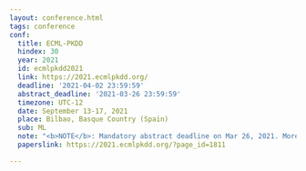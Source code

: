 ```yaml
---
layout: conference.html
tags: conference
conf:
  title: ECML-PKDD
  hindex: 30
  year: 2021
  id: ecmlpkdd2021
  link: https://2021.ecmlpkdd.org/
  deadline: '2021-04-02 23:59:59'
  abstract_deadline: '2021-03-26 23:59:59'
  timezone: UTC-12
  date: September 13-17, 2021
  place: Bilbao, Basque Country (Spain)
  sub: ML
  note: "<b>NOTE</b>: Mandatory abstract deadline on Mar 26, 2021. More info <a href='https://2021.ecmlpkdd.org/?page_id=1599/'>here</a>."
  paperslink: https://2021.ecmlpkdd.org/?page_id=1811

---
```

